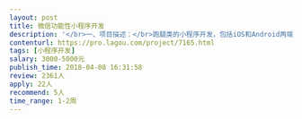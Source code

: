 ```yaml
---                
layout: post       
title: 微信功能性小程序开发           
description: '</br>一、项目描述：</br>跑腿类的小程序开发，包括iOS和Android两端，主要需要微信登录，同时个人可发布内容也可接受任务等。</br></br>二、主要功能点：</br>任务列表、搜索产品，产品分类，消息通知、第三方登录，完成任务领取积分</br></br>三、可参考产品：</br>滴滴</br></br>四、人员要求：</br>1.有做过微信小程序相关开发经验。</br>2.良好的沟通能力和契约精神</br>'     
contenturl: https://pro.lagou.com/project/7165.html      
tags: [小程序开发]            
salary: 3000-5000元          
publish_time: 2018-04-08 16:31:58         
review: 2361人                   
apply: 22人                   
recommend: 5人                   
time_range: 1-2周              
---                 
```

